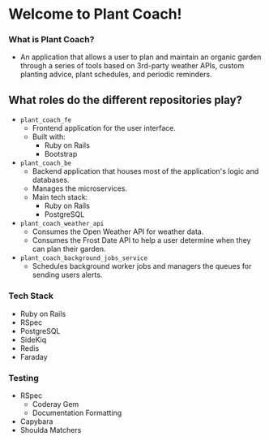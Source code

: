 # Welcome to Plant Coach!

### What is Plant Coach?
- An application that allows a user to plan and maintain an organic garden through a series of tools based on 3rd-party weather APIs, custom planting advice, plant schedules, and periodic reminders.

## What roles do the different repositories play?
- `plant_coach_fe`
  - Frontend application for the user interface.
  - Built with:
    - Ruby on Rails
    - Bootstrap
- `plant_coach_be`
  - Backend application that houses most of the application's logic and databases.
  - Manages the microservices.
  - Main tech stack:
    - Ruby on Rails
    - PostgreSQL
- `plant_coach_weather_api`
  - Consumes the Open Weather API for weather data.
  - Consumes the Frost Date API to help a user determine when they can plan their garden.
- `plant_coach_background_jobs_service`
  - Schedules background worker jobs and managers the queues for sending users alerts.

### Tech Stack
- Ruby on Rails 
- RSpec
- PostgreSQL
- SideKiq
- Redis
- Faraday 

### Testing 
- RSpec
  - Coderay Gem
  - Documentation Formatting
- Capybara
- Shoulda Matchers
